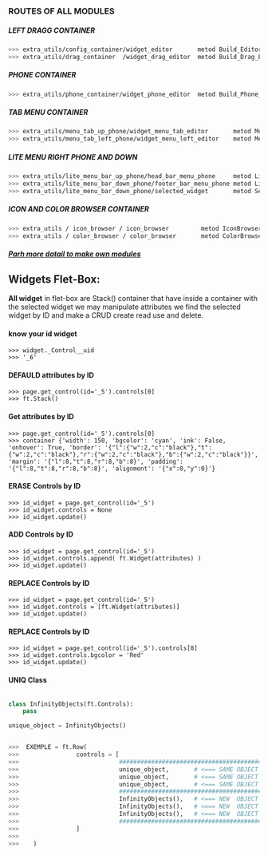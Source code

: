 <!-- markdownserver http://localhost:8009/WIDGET.md -->
### ROUTES OF ALL MODULES

##### LEFT DRAGG CONTAINER
```bash
>>> extra_utils/config_container/widget_editor       metod Build_Editor
>>> extra_utils/drag_container  /widget_drag_editor  metod Build_Drag_Editor
```
##### PHONE CONTAINER
```bash
>>> extra_utils/phone_container/widget_phone_editor  metod Build_Phone_Editor
```
##### TAB MENU CONTAINER
```bash
>>> extra_utils/menu_tab_up_phone/widget_menu_tab_editor       metod MenuUpContainer
>>> extra_utils/menu_tab_left_phone/widget_menu_left_editor    metod MenuLeftContainer
```
##### LITE MENU RIGHT PHONE AND DOWN
```bash
>>> extra_utils/lite_menu_bar_up_phone/head_bar_menu_phone     metod LiteMenuUpContainer
>>> extra_utils/lite_menu_bar_down_phone/footer_bar_menu_phone metod LiteMenuDownContainer
>>> extra_utils/lite_menu_bar_down_phone/selected_widget       metod SelectedWidget
```
##### ICON AND COLOR BROWSER CONTAINER
```bash
>>> extra_utils / icon_browser / icon_browser         metod IconBrowser
>>> extra_utils / color_browser / color_browser       metod ColorBrowser
```

##### [Parh more datail to make own modules ](https://github.com/xavier53348/Flet-Box/blob/features/new_features/full_path.txt)

## Widgets Flet-Box:
**All widget** in flet-box are Stack() container that have inside a container with the selected widget
we may manipulate attributes we find the selected widget by ID and make a CRUD create read use and delete.


#### know your id widget

```python3
>>> widget._Control__uid
>>> '_6'

```

#### DEFAULD attributes by ID

```python3
>>> page.get_control(id='_5').controls[0]
>>> ft.Stack()

```
#### Get attributes by ID

```python3
>>> page.get_control(id='_5').controls[0]
>>> container {'width': 150, 'bgcolor': 'cyan', 'ink': False, 'onhover': True, 'border': '{"l":{"w":2,"c":"black"},"t":{"w":2,"c":"black"},"r":{"w":2,"c":"black"},"b":{"w":2,"c":"black"}}', 'margin': '{"l":8,"t":8,"r":8,"b":8}', 'padding': '{"l":8,"t":8,"r":8,"b":8}', 'alignment': '{"x":0,"y":0}'}

```

#### ERASE Controls by ID

```python3
>>> id_widget = page.get_control(id='_5')
>>> id_widget.controls = None
>>> id_widget.update()

```
#### ADD Controls by ID

```python3
>>> id_widget = page.get_control(id='_5')
>>> id_widget.controls.append( ft.Widget(attributes) )
>>> id_widget.update()

```

#### REPLACE Controls by ID

```python3
>>> id_widget = page.get_control(id='_5')
>>> id_widget.controls = [ft.Widget(attributes)]
>>> id_widget.update()

```

#### REPLACE Controls by ID

```python3
>>> id_widget = page.get_control(id='_5').controls[0]
>>> id_widget.controls.bgcolor = 'Red'
>>> id_widget.update()

```

#### UNIQ Class

```python

class InfinityObjects(ft.Controls):
    pass

unique_object = InfinityObjects()


>>>  EXEMPLE = ft.Row(
>>>                controls = [
>>>                            ################################################################
>>>                            unique_object,       # <=== SAME OBJECT IF MODIFY MODIFY ALL SAME TIME
>>>                            unique_object,       # <=== SAME OBJECT IF MODIFY MODIFY ALL SAME TIME
>>>                            unique_object,       # <=== SAME OBJECT IF MODIFY MODIFY ALL SAME TIME
>>>                            ################################################################
>>>                            InfinityObjects(),   # <=== NEW  OBJECT IF MODIFY MODIFY ALL DIFERENTS PROPERTIES
>>>                            InfinityObjects(),   # <=== NEW  OBJECT IF MODIFY MODIFY ALL DIFERENTS PROPERTIES
>>>                            InfinityObjects(),   # <=== NEW  OBJECT IF MODIFY MODIFY ALL DIFERENTS PROPERTIES
>>>                            ################################################################
>>>                ]
>>>
>>>    )

```